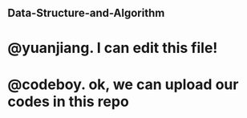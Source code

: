 ## Data-Structure-and-Algorithm
# @yuanjiang. I can edit this file!
# @codeboy. ok, we can upload our codes in this repo
